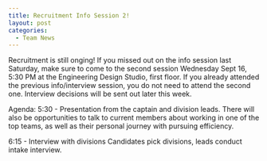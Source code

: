 ```yaml
---
title: Recruitment Info Session 2!
layout: post
categories:
  - Team News
---
```


Recruitment is still onging! If you missed out on the info session last Saturday, make sure to come to the second session Wednesday Sept 16, 5:30 PM at the Engineering Design Studio, first floor. If you already attended the previous info/interview session, you do not need to attend the second one. Interview decisions will be sent out later this week.

Agenda:
5:30 - Presentation from the captain and division leads.
There will also be opportunities to talk to current members about working in one of the top teams, as well as their personal journey with pursuing efficiency.

6:15 - Interview with divisions
Candidates pick divisions, leads conduct intake interview.